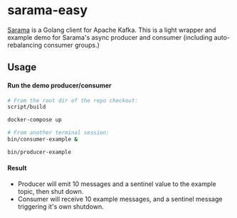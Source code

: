 # sarama-easy

[Sarama](https://github.com/Shopify/sarama) is a Golang client for Apache Kafka. This is a light wrapper and example demo for Sarama's async producer and consumer (including auto-rebalancing consumer groups.)

## Usage

#### Run the demo producer/consumer
```bash
# From the root dir of the repo checkout:
script/build

docker-compose up

# From another terminal session:
bin/consumer-example &

bin/producer-example
```

#### Result
* Producer will emit 10 messages and a sentinel value to the example topic, then shut down.
* Consumer will receive 10 example messages, and a sentinel message triggering it's own shutdown.
